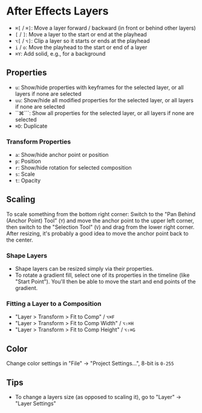 # After Effects Layers

- `⌘[` / `⌘]`: Move a layer forward / backward (in front or behind other layers)
- `[` / `]`: Move a layer to the start or end at the playhead
- `⌥[` / `⌥]`: Clip a layer so it starts or ends at the playhead
- `i` / `o`: Move the playhead to the start or end of a layer
- `⌘Y`: Add solid, e.g., for a background

## Properties

- `u`: Show/hide properties with keyframes for the selected layer, or all layers if none are selected
- `uu`: Show/hide all modified properties for the selected layer, or all layers if none are selected
- ``⌘```: Show all properties for the selected layer, or all layers if none are selected
- `⌘D`: Duplicate

### Transform Properties

- `a`: Show/hide anchor point or position
- `p`: Position
- `r`: Show/hide rotation for selected composition
- `s`: Scale
- `t`: Opacity

## Scaling

To scale something from the bottom right corner: Switch to the "Pan Behind (Anchor Point) Tool" (`Y`) and move the anchor point to the upper left corner, then switch to the "Selection Tool" (`V`) and drag from the lower right corner. After resizing, it's probably a good idea to move the anchor point back to the center.

### Shape Layers

- Shape layers can be resized simply via their properties.
- To rotate a gradient fill, select one of its properties in the timeline (like "Start Point"). You'll then be able to move the start and end points of the gradient.

### Fitting a Layer to a Composition

- "Layer > Transform > Fit to Comp" / `⌥⌘F`
- "Layer > Transform > Fit to Comp Width" / `⌥⇧⌘H`
- "Layer > Transform > Fit to Comp Height" / `⌥⇧⌘G`

## Color

Change color settings in "File" -> "Project Settings...", 8-bit is `0-255`

## Tips

- To change a layers size (as opposed to scaling it), go to "Layer" -> "Layer Settings"

